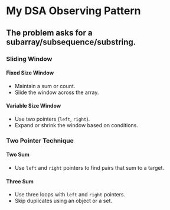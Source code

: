 # My DSA Observing Pattern

## The problem asks for a subarray/subsequence/substring.

### Sliding Window

#### Fixed Size Window
- Maintain a sum or count.
- Slide the window across the array.

#### Variable Size Window
- Use two pointers (`left`, `right`).
- Expand or shrink the window based on conditions.

### Two Pointer Technique

#### Two Sum
- Use `left` and `right` pointers to find pairs that sum to a target.

#### Three Sum
- Use three loops with `left` and `right` pointers.
- Skip duplicates using an object or a set.

